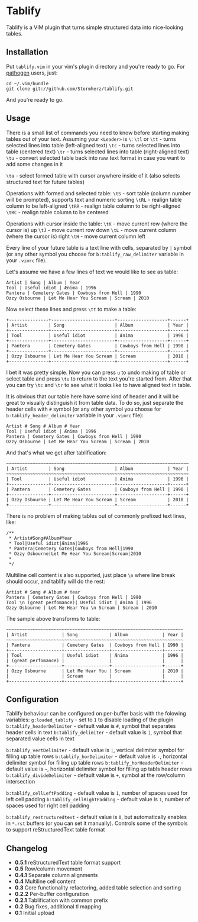 # Tablify

Tablify is a VIM plugin that turns simple structured data into nice-looking tables.

## Installation
Put `tablify.vim` in your vim's plugin directory and you're ready to go.
For [pathogen](https://github.com/tpope/vim-pathogen) users, just:

    cd ~/.vim/bundle
    git clone git://github.com/Stormherz/tablify.git

And you're ready to go.


## Usage
There is a small list of commands you need to know before starting making tables out of your text. Assuming your `<Leader>` is `\`:
`\tl` or `\tt` - turns selected lines into table (left-aligned text)
`\tc` - turns selected lines into table (centered text)
`\tr` - turns selected lines into table (right-aligned text)
`\tu` - convert selected table back into raw text format in case you want to add some changes in it

`\ta` - select formed table with cursor anywhere inside of it (also selects structured text for future tables)

Operations with formed and selected table:
`\tS` - sort table (column number will be prompted), supports text and numeric sorting
`\tRL` - realign table column to be left-aligned
`\tRR` - realign table column to be right-aligned
`\tRC` - realign table column to be centered

Operations with cursor inside the table:
`\tK` - move current row (where the cursor is) up
`\tJ` - move current row down
`\tL` - move current column (where the cursor is) right
`\tH` - move current column left

Every line of your future table is a text line with cells, separated by `|` symbol (or any other symbol you choose for `b:tablify_raw_delimiter` variable in your `.vimrc` file).

Let's assume we have a few lines of text we would like to see as table:

    Artist | Song | Album | Year
    Tool | Useful idiot | Ænima | 1996
    Pantera | Cemetery Gates | Cowboys from Hell | 1990
    Ozzy Osbourne | Let Me Hear You Scream | Scream | 2010

Now select these lines and press `\tt` to make a table:

    +---------------+------------------------+-------------------+------+
    | Artist        | Song                   | Album             | Year |
    +---------------+------------------------+-------------------+------+
    | Tool          | Useful idiot           | Ænima             | 1996 |
    +---------------+------------------------+-------------------+------+
    | Pantera       | Cemetery Gates         | Cowboys from Hell | 1990 |
    +---------------+------------------------+-------------------+------+
    | Ozzy Osbourne | Let Me Hear You Scream | Scream            | 2010 |
    +---------------+------------------------+-------------------+------+

I bet it was pretty simple. Now you can press `u` to undo making of table or select table and press `\tu` to return to the text you're started from. After that you can try `\tc` and `\tr` to see what it looks like to have aligned text in table.

It is obvious that our table here have some kind of header and it will be great to visually distinguish it from table data. To do so, just separate the header cells with `#` symbol (or any other symbol you choose for `b:tablify_header_delimiter` variable in your `.vimrc` file):

    Artist # Song # Album # Year
    Tool | Useful idiot | Ænima | 1996
    Pantera | Cemetery Gates | Cowboys from Hell | 1990
    Ozzy Osbourne | Let Me Hear You Scream | Scream | 2010


And that's what we get after tablification:

    ~~~~~~~~~~~~~~~~~~~~~~~~~~~~~~~~~~~~~~~~~~~~~~~~~~~~~~~~~~~~~~~~~~~~~
    | Artist        | Song                   | Album             | Year |
    ~~~~~~~~~~~~~~~~~~~~~~~~~~~~~~~~~~~~~~~~~~~~~~~~~~~~~~~~~~~~~~~~~~~~~
    | Tool          | Useful idiot           | Ænima             | 1996 |
    +---------------+------------------------+-------------------+------+
    | Pantera       | Cemetery Gates         | Cowboys from Hell | 1990 |
    +---------------+------------------------+-------------------+------+
    | Ozzy Osbourne | Let Me Hear You Scream | Scream            | 2010 |
    +---------------+------------------------+-------------------+------+

There is no problem of making tables out of commonly prefixed text lines, like:

    /**
     * Artist#Song#Album#Year
     * Tool|Useful idiot|Ænima|1996
     * Pantera|Cemetery Gates|Cowboys from Hell|1990
     * Ozzy Osbourne|Let Me Hear You Scream|Scream|2010
     *
     */

Multiline cell content is also supported, just place `\n` where line break should occur, and tablify will do the rest:

    Artist # Song # Album # Year
    Pantera | Cemetery Gates | Cowboys from Hell | 1990
    Tool \n (great perfomance)| Useful idiot | Ænima | 1996
    Ozzy Osbourne | Let Me Hear You \n Scream | Scream | 2010

The sample above transforms to table:

    ~~~~~~~~~~~~~~~~~~~~~~~~~~~~~~~~~~~~~~~~~~~~~~~~~~~~~~~~~~~~~~~~~~~
    | Artist             | Song            | Album             | Year |
    ~~~~~~~~~~~~~~~~~~~~~~~~~~~~~~~~~~~~~~~~~~~~~~~~~~~~~~~~~~~~~~~~~~~
    | Pantera            | Cemetery Gates  | Cowboys from Hell | 1990 |
    +--------------------+-----------------+-------------------+------+
    | Tool               | Useful idiot    | Ænima             | 1996 |
    | (great perfomance) |                 |                   |      |
    +--------------------+-----------------+-------------------+------+
    | Ozzy Osbourne      | Let Me Hear You | Scream            | 2010 |
    |                    | Scream          |                   |      |
    +--------------------+-----------------+-------------------+------+


## Configuration
Tablify behaviour can be configured on per-buffer basis with the folowing variables:
`g:loaded_tablify` - set to `1` to disable loading of the plugin
`b:tablify_headerDelimiter` - default value is `#`, symbol that separates header cells in text
`b:tablify_delimiter` - default value is `|`, symbol that separated value cells in text

`b:tablify_vertDelimiter` - default value is `|`, vertical delimiter symbol for filling up table rows
`b:tablify_horDelimiter` - default value is `-`, horizontal delimiter symbol for filling up table rows
`b:tablify_horHeaderDelimiter` - default value is `~`, horizontal delimiter symbol for filling up tabls header rows
`b:tablify_divideDelimiter` - default value is `+`, symbol at the row/column intersection

`b:tablify_cellLeftPadding` - default value is `1`, number of spaces used for left cell padding
`b:tablify_cellRightPadding` - default value is `1`, number of spaces used for right cell padding

`b:tablify_restructuredtext` - default value is `0`, but automatically enables in `*.rst` buffers (or you can set it manually). Controls some of the symbols to support reStructuredText table format

## Changelog
* **0.5.1** reStructuredText table format support
* **0.5** Row/column movement
* **0.4.1** Separate column alignments
* **0.4** Multiline cell content
* **0.3** Core functionality refactoring, added table selection and sorting
* **0.2.2** Per-buffer configuration
* **0.2.1** Tablification with common prefix
* **0.2** Bug fixes, additional <Leader>tl mapping
* **0.1** Initial upload
